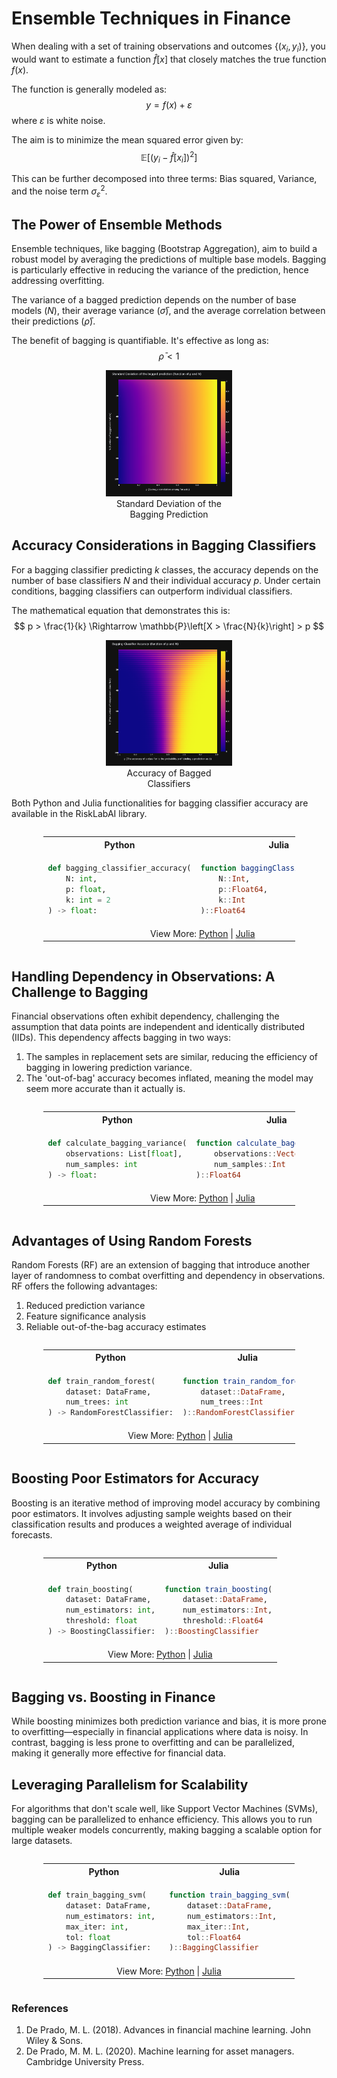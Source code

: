 # Ensemble Techniques in Finance

When dealing with a set of training observations and outcomes $\{(x_i, y_i)\}$, you would want to estimate a function $\hat{f}[x]$ that closely matches the true function $f(x)$.

The function is generally modeled as:
$$
y = f(x) + \varepsilon
$$
where $\varepsilon$ is white noise.

The aim is to minimize the mean squared error given by:
$$
\mathbb{E}[(y_i - \hat{f}[x_i])^2]
$$

This can be further decomposed into three terms: Bias squared, Variance, and the noise term $\sigma_{\varepsilon}^2$.

## The Power of Ensemble Methods

Ensemble techniques, like bagging (Bootstrap Aggregation), aim to build a robust model by averaging the predictions of multiple base models. Bagging is particularly effective in reducing the variance of the prediction, hence addressing overfitting.

The variance of a bagged prediction depends on the number of base models $(N)$, their average variance $(\bar{\sigma})$, and the average correlation between their predictions $(\bar{\rho})$.

The benefit of bagging is quantifiable. It's effective as long as:
$$
\bar{\rho} < 1
$$

<center><figure style="width: 40%; text-align: center;">
  <img src="Figs/Standard Deviation of the bagged prediction.png" alt="Standard Deviation of the bagged prediction">
  <figcaption>Standard Deviation of the Bagging Prediction</figcaption>
</figure></center>

## Accuracy Considerations in Bagging Classifiers

For a bagging classifier predicting $k$ classes, the accuracy depends on the number of base classifiers $N$ and their individual accuracy $p$. Under certain conditions, bagging classifiers can outperform individual classifiers.

The mathematical equation that demonstrates this is:
$$
p > \frac{1}{k} \Rightarrow \mathbb{P}\left[X > \frac{N}{k}\right] > p
$$

<center><figure style="width: 40%; text-align: center;">
  <img src="Figs/Bagging Classifier Accuracy (function of p and N).png" alt="Accuracy of Bagged Classifiers">
  <figcaption>Accuracy of Bagged Classifiers</figcaption>
</figure></center>

Both Python and Julia functionalities for bagging classifier accuracy are available in the RiskLabAI library.

<div style="display: flex; justify-content: center;"><table style="width:80%"><tr><th style="width:50%; text-align: center">Python</th><th style="width:50%; text-align: center">Julia</th></tr><tr><td style="border: 1px solid transparent">

```python
def bagging_classifier_accuracy(
    N: int,
    p: float,
    k: int = 2
) -> float:
```
</td><td style="border: 1px solid transparent">

```julia
function baggingClassifierAccuracy(
    N::Int, 
    p::Float64, 
    k::Int
)::Float64
```

</td></tr><tr><td colspan="2" style="text-align: center">View More: <a href="https://www.github.com/risklabai/RiskLabAI.py">Python</a> | <a href="https://www.github.com/risklabai/RiskLabAI.jl">Julia</a></td></tr></table></div>


## Handling Dependency in Observations: A Challenge to Bagging

Financial observations often exhibit dependency, challenging the assumption that data points are independent and identically distributed (IIDs). This dependency affects bagging in two ways:

1. The samples in replacement sets are similar, reducing the efficiency of bagging in lowering prediction variance.
2. The 'out-of-bag' accuracy becomes inflated, meaning the model may seem more accurate than it actually is.

<div style="display: flex; justify-content: center;"><table style="width:80%"><tr><th style="width:50%; text-align: center">Python</th><th style="width:50%; text-align: center">Julia</th></tr><tr><td style="border: 1px solid transparent">

  ```python
  def calculate_bagging_variance(
      observations: List[float],
      num_samples: int
  ) -> float:
  ```
</td><td style="border: 1px solid transparent">

  ```julia
  function calculate_bagging_variance(
      observations::Vector{Float64},
      num_samples::Int
  )::Float64
  ```
</td></tr><tr><td colspan="2" style="text-align: center">View More: <a href="https://www.github.com/risklabai/RiskLabAI.py">Python</a> | <a href="https://www.github.com/risklabai/RiskLabAI.jl">Julia</a></td></tr></table></div>

## Advantages of Using Random Forests

Random Forests (RF) are an extension of bagging that introduce another layer of randomness to combat overfitting and dependency in observations. RF offers the following advantages:

1. Reduced prediction variance
2. Feature significance analysis
3. Reliable out-of-the-bag accuracy estimates

<div style="display: flex; justify-content: center;"><table style="width:80%"><tr><th style="width:50%; text-align: center">Python</th><th style="width:50%; text-align: center">Julia</th></tr><tr><td style="border: 1px solid transparent">

  ```python
  def train_random_forest(
      dataset: DataFrame,
      num_trees: int
  ) -> RandomForestClassifier:
  ```
</td><td style="border: 1px solid transparent">

  ```julia
  function train_random_forest(
      dataset::DataFrame,
      num_trees::Int
  )::RandomForestClassifier
  ```
</td></tr><tr><td colspan="2" style="text-align: center">View More: <a href="https://www.github.com/risklabai/RiskLabAI.py">Python</a> | <a href="https://www.github.com/risklabai/RiskLabAI.jl">Julia</a></td></tr></table></div>

## Boosting Poor Estimators for Accuracy

Boosting is an iterative method of improving model accuracy by combining poor estimators. It involves adjusting sample weights based on their classification results and produces a weighted average of individual forecasts.

<div style="display: flex; justify-content: center;"><table style="width:80%"><tr><th style="width:50%; text-align: center">Python</th><th style="width:50%; text-align: center">Julia</th></tr><tr><td style="border: 1px solid transparent">

  ```python
  def train_boosting(
      dataset: DataFrame,
      num_estimators: int,
      threshold: float
  ) -> BoostingClassifier:
  ```
</td><td style="border: 1px solid transparent">

  ```julia
  function train_boosting(
      dataset::DataFrame,
      num_estimators::Int,
      threshold::Float64
  )::BoostingClassifier
  ```
</td></tr><tr><td colspan="2" style="text-align: center">View More: <a href="https://www.github.com/risklabai/RiskLabAI.py">Python</a> | <a href="https://www.github.com/risklabai/RiskLabAI.jl">Julia</a></td></tr></table></div>

## Bagging vs. Boosting in Finance

While boosting minimizes both prediction variance and bias, it is more prone to overfitting—especially in financial applications where data is noisy. In contrast, bagging is less prone to overfitting and can be parallelized, making it generally more effective for financial data.

## Leveraging Parallelism for Scalability

For algorithms that don't scale well, like Support Vector Machines (SVMs), bagging can be parallelized to enhance efficiency. This allows you to run multiple weaker models concurrently, making bagging a scalable option for large datasets.

<div style="display: flex; justify-content: center;"><table style="width:80%"><tr><th style="width:50%; text-align: center">Python</th><th style="width:50%; text-align: center">Julia</th></tr><tr><td style="border: 1px solid transparent">

  ```python
  def train_bagging_svm(
      dataset: DataFrame,
      num_estimators: int,
      max_iter: int,
      tol: float
  ) -> BaggingClassifier:
  ```
</td><td style="border: 1px solid transparent">

  ```julia
  function train_bagging_svm(
      dataset::DataFrame,
      num_estimators::Int,
      max_iter::Int,
      tol::Float64
  )::BaggingClassifier
  ```
</td></tr><tr><td colspan="2" style="text-align: center">View More: <a href="https://www.github.com/risklabai/RiskLabAI.py">Python</a> | <a href="https://www.github.com/risklabai/RiskLabAI.jl">Julia</a></td></tr></table></div>

### References

1. De Prado, M. L. (2018). Advances in financial machine learning. John Wiley & Sons.
2. De Prado, M. M. L. (2020). Machine learning for asset managers. Cambridge University Press.